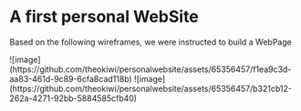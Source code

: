 <h1>A first personal <strong>WebSite</strong></h1>
<p>Based on the following wireframes, we were instructed to build a WebPage</p>
![image](https://github.com/theokiwi/personalwebsite/assets/65356457/f1ea9c3d-aa83-461d-9c89-6cfa8cad118b)
![image](https://github.com/theokiwi/personalwebsite/assets/65356457/b321cb12-262a-4271-92bb-5884585cfb40)
